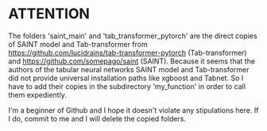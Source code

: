 # ATTENTION

The folders 'saint_main' and 'tab_transformer_pytorch' are the direct copies of  SAINT model and Tab-transformer from https://github.com/lucidrains/tab-transformer-pytorch (Tab-transformer) and https://github.com/somepago/saint (SAINT). Because it seems that the authors of the tabular neural networks SAINT model and Tab-transformer did not provide universal installation paths like xgboost and Tabnet. So I have to add their copies in the subdirectory 'my_function' in order to call them  expediently.

I'm a beginner of Github and I hope it doesn't violate any stipulations here. If I do, commit to me and I will delete the copied folders.
